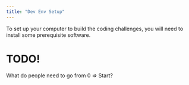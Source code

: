 ```yaml
---
title: "Dev Env Setup"
---
```


To set up your computer to build the coding challenges, you will need to install some prerequisite software.


# TODO! 

What do people need to go from 0 => Start?


